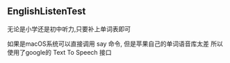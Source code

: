 ## EnglishListenTest

无论是小学还是初中听力,只要补上单词表即可

如果是macOS系统可以直接调用 say 命令, 但是苹果自己的单词语音库太差 所以使用了google的 Text To Speech 接口
